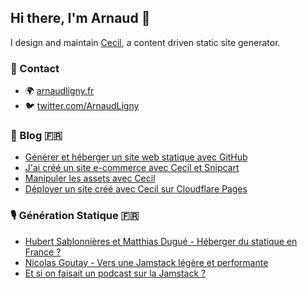 ## Hi there, I'm Arnaud 👋

I design and maintain [Cecil](https://cecil.app), a content driven static site generator.

### 📇 Contact

- 🌍 [arnaudligny.fr](https://arnaudligny.fr)
- 🐦 [twitter.com/ArnaudLigny](https://twitter.com/ArnaudLigny)

### 📝 Blog 🇫🇷
<!-- BLOG:START -->
- [Générer et héberger un site web statique avec GitHub](https://arnaudligny.fr/blog/generer-et-heberger-un-site-statique-avec-github/)
- [J'ai créé un site e-commerce avec Cecil et Snipcart](https://arnaudligny.fr/blog/un-site-e-commerce-avec-cecil-et-snipcart/)
- [Manipuler les assets avec Cecil](https://arnaudligny.fr/blog/manipuler-les-assets-avec-cecil/)
- [Déployer un site créé avec Cecil sur Cloudflare Pages](https://arnaudligny.fr/blog/deployer-un-site-cree-avec-cecil-sur-cloudflare-pages/)
<!-- BLOG:END -->

### 🎙 Génération Statique 🇫🇷
<!-- PODCAST:START -->
- [Hubert Sablonnières et Matthias Dugué - Héberger du statique en France ?](https://anchor.fm/jamstatic/episodes/Hubert-Sablonnires-et-Matthias-Dugu---Hberger-du-statique-en-France-enhc1t)
- [Nicolas Goutay - Vers une Jamstack légère et performante](https://anchor.fm/jamstatic/episodes/Nicolas-Goutay---Vers-une-Jamstack-lgre-et-performante-emunhp)
- [Et si on faisait un podcast sur la Jamstack ?](https://anchor.fm/jamstatic/episodes/Et-si-on-faisait-un-podcast-sur-la-Jamstack-ekovh0)
<!-- PODCAST:END -->

